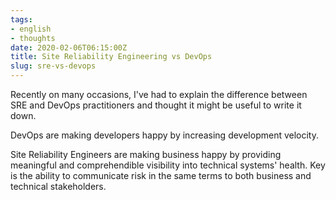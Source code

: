 ```yaml
---
tags:
- english
- thoughts
date: 2020-02-06T06:15:00Z
title: Site Reliability Engineering vs DevOps
slug: sre-vs-devops
---
```


Recently on many occasions, I've had to explain the difference between SRE and DevOps practitioners and thought it might be useful to write it down.

DevOps are making developers happy by increasing development velocity.

Site Reliability Engineers are making business happy by providing meaningful and comprehendible visibility into technical systems' health. Key is the ability to communicate risk in the same terms to both business and technical stakeholders.

<!--more-->

